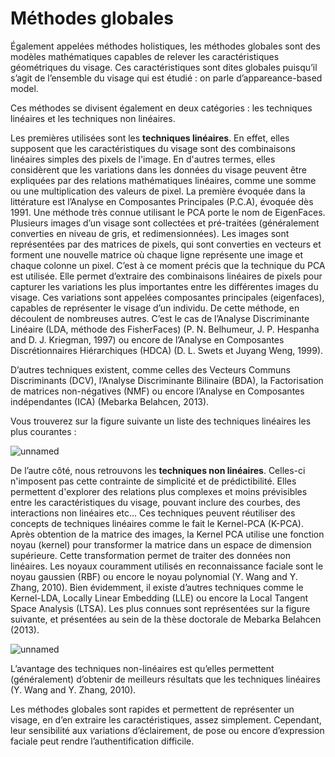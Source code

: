# Méthodes globales
Également appelées méthodes holistiques, les méthodes globales sont des modèles mathématiques capables de relever les caractéristiques géométriques du visage. Ces caractéristiques sont dites globales puisqu’il s’agit de l’ensemble du visage qui est étudié : on parle d’appareance-based model.

Ces méthodes se divisent également en deux catégories : les techniques linéaires et les techniques non linéaires. 

Les premières utilisées sont les <b>techniques linéaires</b>. En effet, elles supposent que les caractéristiques du visage sont des combinaisons linéaires simples des pixels de l'image. En d'autres  termes, elles considèrent que les variations dans les données du visage peuvent être expliquées par des relations mathématiques linéaires, comme une somme ou une multiplication des valeurs de pixel. 
La première évoquée dans la littérature est l’Analyse en Composantes Principales (P.C.A), évoquée dès 1991. Une méthode très connue utilisant le PCA porte le nom de EigenFaces. Plusieurs images d’un visage sont collectées et pré-traitées (généralement converties en niveau de gris, et redimensionnées). Les images sont représentées par des matrices de pixels, qui sont converties en vecteurs et forment une nouvelle matrice où chaque ligne représente une image et chaque colonne un pixel. C’est à ce moment précis que la technique du PCA est utilisée. Elle permet d’extraire des combinaisons linéaires de pixels pour capturer les variations les plus importantes entre les différentes images du visage. Ces variations sont appelées composantes principales (eigenfaces), capables de représenter le visage d’un individu. 
De cette méthode, en découlent de nombreuses autres. C’est le cas de l’Analyse Discriminante Linéaire (LDA, méthode des FisherFaces) (P. N. Belhumeur, J. P. Hespanha and D. J. Kriegman, 1997) ou encore de l’Analyse en Composantes Discrétionnaires Hiérarchiques (HDCA) (D. L. Swets et Juyang Weng, 1999).

D’autres techniques existent, comme celles des Vecteurs Communs Discriminants (DCV), l’Analyse Discriminante Bilinaire (BDA), la Factorisation de matrices non-négatives (NMF) ou encore l’Analyse en Composantes indépendantes (ICA) (Mebarka Belahcen, 2013). 

Vous trouverez sur la figure suivante un liste des techniques linéaires les plus courantes : 


![unnamed](https://github.com/julienpillis/Veille_techno_RF/assets/73343827/c6fd1748-30c8-4241-991f-32c237353366)


De l’autre côté, nous retrouvons les <b>techniques non linéaires</b>. Celles-ci n'imposent pas cette contrainte de  simplicité et de prédictibilité. Elles permettent d'explorer des relations plus complexes et moins prévisibles entre les caractéristiques  du visage, pouvant inclure des courbes, des interactions non linéaires etc… Ces techniques peuvent réutiliser des concepts de techniques linéaires comme le fait le Kernel-PCA (K-PCA). Après obtention de la matrice des images, la Kernel PCA utilise une fonction noyau (kernel) pour transformer la matrice dans un espace de dimension supérieure. Cette transformation permet de traiter des données non linéaires. Les noyaux couramment utilisés en reconnaissance faciale sont le noyau gaussien (RBF) ou encore le noyau polynomial (Y. Wang and Y. Zhang, 2010).
Bien évidemment, il existe d’autres techniques comme le Kernel-LDA, Locally Linear Embedding (LLE) ou encore la Local Tangent Space Analysis (LTSA). Les plus connues sont représentées sur la figure suivante, et présentées au sein de la thèse doctorale de Mebarka Belahcen (2013).

![unnamed](https://github.com/julienpillis/Veille_techno_RF/assets/73343827/ad32ce46-82b8-4efe-826f-8f34b46c9ad1)

L’avantage des techniques non-linéaires est qu’elles permettent (généralement) d’obtenir de meilleurs résultats que les techniques linéaires (Y. Wang and Y. Zhang, 2010).

Les méthodes globales sont rapides et permettent de représenter un visage, en d’en extraire les caractéristiques, assez simplement. Cependant, leur sensibilité aux variations d’éclairement, de pose ou encore d’expression faciale peut rendre l’authentification difficile.
